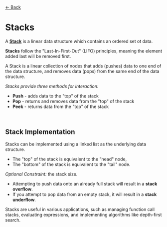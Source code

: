 [&larr; Back](./README.md)

# Stacks

A [**Stack**](https://github.com/trekhleb/javascript-algorithms/tree/master/src/data-structures/stack) is a linear data structure which contains an ordered set ot data.

**Stacks** follow the "Last-In-First-Out" (LIFO) principles, meaning the element added last will be removed first.

A Stack is a linear collection of nodes that adds (pushes) data to one end of the data structure, and removes data (pops) from the same end of the data structure.

_Stacks provide three methods for interaction:_

- **Push** - adds data to the "top" of the stack
- **Pop** - returns and removes data from the "top" of the stack
- **Peek** - returns data from the "top" of the stack

<br>

## Stack Implementation

Stacks can be implemented using a linked list as the underlying data structure.

- The "top" of the stack is equivalent to the "head" node,
- The "bottom" of the stack is equivalent to the "tail" node.

_Optional Constraint:_ the stack size.

- Attempting to push data onto an already full stack will result in a **stack overflow**.
- If you attempt to pop data from an empty stack, it will result in a **stack underflow**.

Stacks are useful in various applications, such as managing function call stacks, evaluating expressions, and implementing algorithms like depth-first search.

<br>

<!-- ## Simpler Example

Generated by GPT

```js

``` -->
